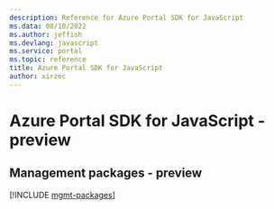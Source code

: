 ```yaml
---
description: Reference for Azure Portal SDK for JavaScript
ms.data: 08/10/2022
ms.author: jeffish
ms.devlang: javascript
ms.service: portal
ms.topic: reference
title: Azure Portal SDK for JavaScript
author: xirzec
---
```

# Azure Portal SDK for JavaScript - preview

## Management packages - preview
[!INCLUDE [mgmt-packages](portal-mgmt-index.md)]